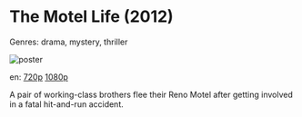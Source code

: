 # The Motel Life (2012)

Genres: drama, mystery, thriller

![poster](http://image.tmdb.org/t/p/w500/3ZM2qKKlrkWX9EvsFUAhGkPRUjM.jpg)

en:
  [720p](magnet:?xt=urn:btih:2AF90FA093ABF710AB10C3903A408C25C614D188&tr=udp://glotorrents.pw:6969/announce&tr=udp://tracker.opentrackr.org:1337/announce&tr=udp://torrent.gresille.org:80/announce&tr=udp://tracker.openbittorrent.com:80&tr=udp://tracker.coppersurfer.tk:6969&tr=udp://tracker.leechers-paradise.org:6969&tr=udp://p4p.arenabg.ch:1337&tr=udp://tracker.internetwarriors.net:1337)
  [1080p](magnet:?xt=urn:btih:B47931277ABDE81B86DA9314CC84475D1DCAC661&tr=udp://glotorrents.pw:6969/announce&tr=udp://tracker.opentrackr.org:1337/announce&tr=udp://torrent.gresille.org:80/announce&tr=udp://tracker.openbittorrent.com:80&tr=udp://tracker.coppersurfer.tk:6969&tr=udp://tracker.leechers-paradise.org:6969&tr=udp://p4p.arenabg.ch:1337&tr=udp://tracker.internetwarriors.net:1337)
  


A pair of working-class brothers flee their Reno Motel after getting involved in a fatal hit-and-run accident.